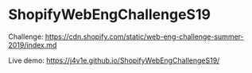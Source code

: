 # ShopifyWebEngChallengeS19
Challenge: https://cdn.shopify.com/static/web-eng-challenge-summer-2019/index.md

Live demo: https://j4v1e.github.io/ShopifyWebEngChallengeS19/

